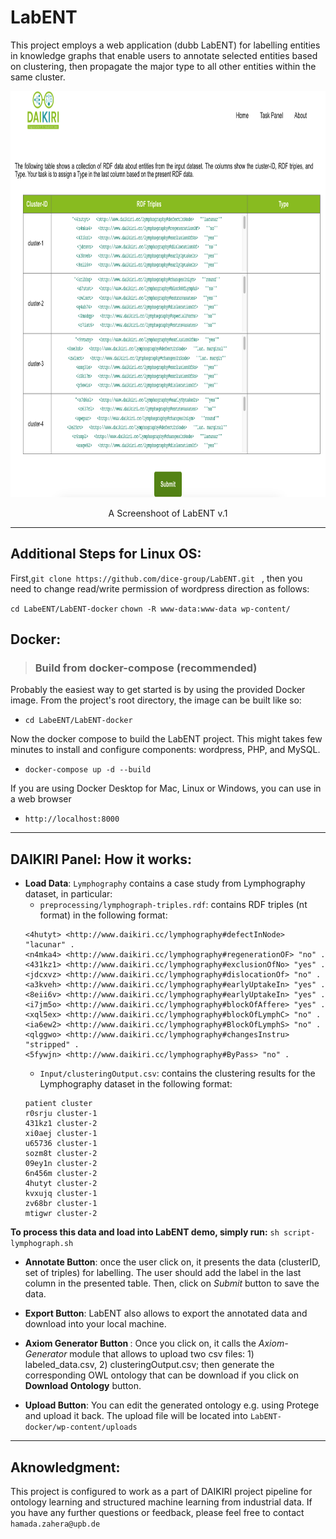 # LabENT
This project employs a web application (dubb LabENT) for labelling entities in knowledge graphs that enable users to annotate selected entities based on clustering, then propagate the major type to all other entities within the same cluster. 



<p align="center">
<img src="screenshots/annotate.png" width="1000" height="650">
</p>
<p align="center">A Screenshoot of LabENT v.1</p>

---
## Additional Steps for Linux OS: 
First,`git clone https://github.com/dice-group/LabENT.git ` , then you need to change read/write permission of wordpress direction as follows: 

 `cd LabeENT/LabENT-docker`
`chown -R www-data:www-data wp-content/`


## Docker:
> ### Build from docker-compose (recommended)
Probably the easiest way to get started is by using the provided Docker image. From the project's root directory, the image can be built like so:
* `cd LabeENT/LabENT-docker`

Now the docker compose to build the LabENT project. This might takes few minutes to install and configure components: wordpress, PHP, and MySQL.
* `docker-compose up -d --build` 

If you are using Docker Desktop for Mac, Linux or Windows, you can use in a web browser
* `http://localhost:8000` 
---
## DAIKIRI Panel: How it works:

* <b>Load Data</b>:  `Lymphography` contains a case study from Lymphography dataset, in particular:
    * `preprocessing/lymphograph-triples.rdf`: contains RDF triples (nt format) in the following format: 
  ```
  <4hutyt> <http://www.daikiri.cc/lymphography#defectInNode> "lacunar" .
  <n4mka4> <http://www.daikiri.cc/lymphography#regenerationOF> "no" .
  <431kz1> <http://www.daikiri.cc/lymphography#exclusionOfNo> "yes" .
  <jdcxvz> <http://www.daikiri.cc/lymphography#dislocationOf> "no" .
  <a3kveh> <http://www.daikiri.cc/lymphography#earlyUptakeIn> "yes" .
  <8eii6v> <http://www.daikiri.cc/lymphography#earlyUptakeIn> "yes" .
  <i7jm5o> <http://www.daikiri.cc/lymphography#blockOfAffere> "yes" .
  <xql5ex> <http://www.daikiri.cc/lymphography#blockOfLymphC> "no" .
  <ia6ew2> <http://www.daikiri.cc/lymphography#BlockOfLymphS> "no" .
  <qlggwo> <http://www.daikiri.cc/lymphography#changesInstru> "stripped" .
  <5fywjn> <http://www.daikiri.cc/lymphography#ByPass> "no" .
  ``` 
    * `Input/clusteringOutput.csv`: contains the clustering results for the Lymphography dataset in the following format: 
    ```
    patient cluster
    r0srju cluster-1
    431kz1 cluster-2
    xi0aej cluster-1
    u65736 cluster-1
    sozm8t cluster-2
    09ey1n cluster-2
    6n456m cluster-2
    4hutyt cluster-2
    kvxujq cluster-1
    zv68br cluster-1
    mtigwr cluster-2
    ```
<b> To process this data and load into LabENT demo, simply run:</b> `sh script-lymphograph.sh`

* <b>Annotate Button</b>: once the user click on, it presents the data (clusterID, set of triples) for labelling. The user should add the label in the last column in the presented table. Then, click on <i>Submit</i> button to save the data.

* <b>Export Button</b>: LabENT also allows to export the annotated data and download into your local machine.

* <b> Axiom Generator Button </b>: Once you click on, it calls the <i>Axiom-Generator</i> module that allows to upload two csv files: 1) labeled_data.csv, 2) clusteringOutput.csv; then generate the corresponding OWL ontology that can be download if you click on <b>Download Ontology</b> button. 

* <b>Upload Button</b>: You can edit the generated ontology e.g. using Protege and upload it back. The upload file will be located into 
`LabENT-docker/wp-content/uploads`
---
## Aknowledgment: 
This project is configured to work as a part of DAIKIRI project pipeline for ontology learning and structured machine learning from industrial data. If you have any further questions or feedback, please feel free to contact `hamada.zahera@upb.de`





